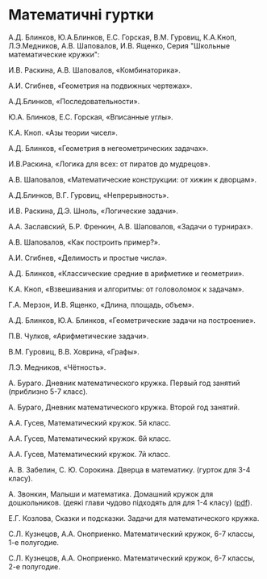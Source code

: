 # Математичні гуртки

А.Д. Блинков, Ю.А.Блинков, Е.С. Горская, В.М. Гуровиц, К.А.Кноп, Л.Э.Медников, А.В. Шаповалов, И.В. Ященко, Серия "Школьные математические кружки": 

И.В. Раскина, А.В. Шаповалов, «Комбинаторика». 

А.И. Сгибнев, «Геометрия на подвижных чертежах».

А.Д.Блинков, «Последовательности». 

Ю.А. Блинков, Е.С. Горская, «Вписанные углы». 

К.А. Кноп. «Азы теории чисел». 

А.Д. Блинков, «Геометрия в негеометрических задачах». 

И.В.Раскина, «Логика для всех: от пиратов до мудрецов». 

А.В. Шаповалов, «Математические конструкции: от хижин к дворцам». 

А.Д.Блинков, В.Г. Гуровиц, «Непрерывность». 

И.В. Раскина, Д.Э. Шноль, «Логические задачи». 

А.А. Заславский, Б.Р. Френкин, А.В. Шаповалов, «Задачи о турнирах». 

А.В. Шаповалов, «Как построить пример?».

А.И. Сгибнев, «Делимость и простые числа». 

А.Д. Блинков, «Классические средние в арифметике и геометрии». 

К.А. Кноп, «Взвешивания и алгоритмы: от головоломок к задачам». 

Г.А. Мерзон, И.В. Ященко, «Длина, площадь, объем».

А.Д. Блинков, Ю.А. Блинков, «Геометрические задачи на построение». 

П.В. Чулков, «Арифметические задачи». 

В.М. Гуровиц, В.В. Ховрина, «Графы». 

Л.Э. Медников, «Чётность».





А. Бураго. Дневник математического кружка. Первый год занятий \(приблизно 5-7 класс\).

А. Бураго, Дневник математического кружка. Второй год занятий.

А.А. Гусев, Математический кружок. 5й класс.

А.А. Гусев, Математический кружок. 6й класс.

А.А. Гусев, Математический кружок. 7й класс.

А. В. Забелин, С. Ю. Сорокина. Дверца в математику. \(гурток для 3-4 класу\).

А. Звонкин, Малыши и математика. Домашний кружок для дошкольников.  \(деякі глави чудово підходять для для 1-4 класу\) \([pdf](https://www.mccme.ru/free-books/zvonkine/zvonkine2.pdf)\).

Е.Г. Козлова, Сказки и подсказки. Задачи для математического кружка.

С.Л. Кузнецов, А.А. Оноприенко. Математический кружок, 6-7 классы, 1-е полугодие.

С.Л. Кузнецов, А.А. Оноприенко. Математический кружок, 6-7 классы, 2-е полугодие.

